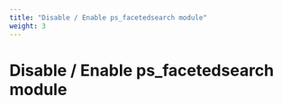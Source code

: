 ```yaml
---
title: "Disable / Enable ps_facetedsearch module"
weight: 3
---
```


# Disable / Enable ps_facetedsearch module
